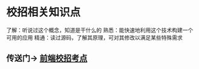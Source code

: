 # 校招相关知识点

了解：听说过这个概念，知道是干什么的
熟悉：能快速地利用这个技术构建一个可用的应用
精通：读过源码，了解其原理，可对其修改以满足某些特殊需求


## 传送门-> [前端校招考点](https://sugarat.top/_configDoc/top/campusProblem.html)